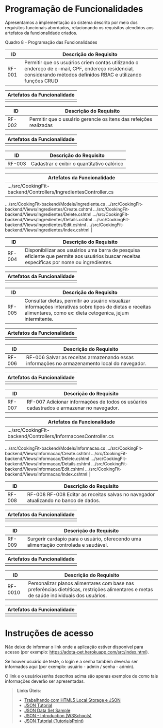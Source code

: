 # Programação de Funcionalidades

Apresentamos a implementação do sistema descrito por meio dos requisitos funcionais abordados, relacionando os requisitos atendidos aos artefatos da funcionalidade criados.

Quadro 8 - Programação das Funcionalidades

|ID     | Descrição do Requisito                                                                                                                                               |  
|-------|----------------------------------------------------------------------------------------------------------------------------------------------------------------------|
|RF-001 | Permitir que os usuários criem contas utilizando o endereço de e-mail, CPF, endereço residencial, considerando métodos definidos RBAC e utilizando funções CRUD      |

| Artefatos da Funcionalidade                                                                                                                                                  |
|------------------------------------------------------------------------------------------------------------------------------------------------------------------------------|
|                                                                                                                                                                              |


|ID     | Descrição do Requisito                                                                                                                                               | 
|-------|----------------------------------------------------------------------------------------------------------------------------------------------------------------------|
|RF-002 | Permitir que o usuário gerencie os itens das refeições realizadas                                                                                                    |

| Artefatos da Funcionalidade                                                                                                                                                  |
|------------------------------------------------------------------------------------------------------------------------------------------------------------------------------|
|                                                                                                                                                                              |


|ID     | Descrição do Requisito                                                                                                                                               |   
|-------|----------------------------------------------------------------------------------------------------------------------------------------------------------------------|
|RF-003 | Cadastrar e exibir o quantitativo calórico                                                                                                                           |

| Artefatos da Funcionalidade                                                                                                                                                  |
|------------------------------------------------------------------------------------------------------------------------------------------------------------------------------|
|.../src/CookingFit-backend/Controllers/IngredientesController.cs           
.../src/CookingFit-backend/Models/Ingrediente.cs 
.../src/CookingFit-backend/Views/Ingredientes/Create.cshtml 
.../src/CookingFit-backend/Views/Ingredientes/Delete.cshtml 
.../src/CookingFit-backend/Views/Ingredientes/Details.cshtml 
.../src/CookingFit-backend/Views/Ingredientes/Edit.cshtml 
.../src/CookingFit-backend/Views/Ingredientes/Index.cshtml                                                                                                                     |


|ID     | Descrição do Requisito                                                                                                                                               | 
|-------|----------------------------------------------------------------------------------------------------------------------------------------------------------------------|
|RF-004| Disponibilizar aos usuários uma barra de pesquisa eficiente que permite aos usuários buscar receitas específicas por nome ou ingredientes.                            |

| Artefatos da Funcionalidade                                                                                                                                                  |
|------------------------------------------------------------------------------------------------------------------------------------------------------------------------------|
|                                                                                                                                                                              |


|ID     | Descrição do Requisito                                                                                                                                               |
|-------|----------------------------------------------------------------------------------------------------------------------------------------------------------------------|
|RF-005| Consultar dietas, permitir ao usuário visualizar informações interativas sobre tipos de dietas e receitas alimentares, como ex: dieta cetogenica, jejum intermitente. |

| Artefatos da Funcionalidade                                                                                                                                                  |
|------------------------------------------------------------------------------------------------------------------------------------------------------------------------------|
|                                                                                                                                                                              |


|ID     | Descrição do Requisito                                                                                                                                               |
|-------|----------------------------------------------------------------------------------------------------------------------------------------------------------------------|
|RF-006| RF-006 Salvar as receitas armazenando essas informações no armazenamento local do navegador.                               |

| Artefatos da Funcionalidade                                                                                                                                                  |
|------------------------------------------------------------------------------------------------------------------------------------------------------------------------------|
|                                                                                                                                                                              |


|ID     | Descrição do Requisito                                                                                                                                               | 
|-------|----------------------------------------------------------------------------------------------------------------------------------------------------------------------|
|RF-007| RF-007 Adicionar informações de todos os usúarios cadastrados e armazenar no navegador.                                                                 |

| Artefatos da Funcionalidade                                                                                                                                                  |
|------------------------------------------------------------------------------------------------------------------------------------------------------------------------------|
|.../src/CookingFit-backend/Controllers/InformacoesController.cs           
.../src/CookingFit-backend/Models/Informacao.cs 
.../src/CookingFit-backend/Views/Informacao/Create.cshtml 
.../src/CookingFit-backend/Views/Informacao/Delete.cshtml 
.../src/CookingFit-backend/Views/Informacao/Details.cshtml 
.../src/CookingFit-backend/Views/Informacao/Edit.cshtml 
.../src/CookingFit-backend/Views/Informacao/Index.cshtml                                                                                                                                                                              |


|ID     | Descrição do Requisito                                                                                                                                               |
|-------|----------------------------------------------------------------------------------------------------------------------------------------------------------------------|
|RF-008| RF-008 RF-008 Editar as receitas salvas no navegador atualizando no banco de dados.                                                                                                                            |

| Artefatos da Funcionalidade                                                                                                                                                  |
|------------------------------------------------------------------------------------------------------------------------------------------------------------------------------|
|                                                                                                                                                                              |


|ID     | Descrição do Requisito                                                                                                                                               |
|-------|----------------------------------------------------------------------------------------------------------------------------------------------------------------------|
|RF-009| Surgerir cardapio para o usuário, oferecendo uma alimentação controlada e saudável.                                                                                   |

| Artefatos da Funcionalidade                                                                                                                                                  |
|------------------------------------------------------------------------------------------------------------------------------------------------------------------------------|
|                                                                                                                                                                              |


|ID     | Descrição do Requisito                                                                                                                                               |
|-------|----------------------------------------------------------------------------------------------------------------------------------------------------------------------|
|RF-0010| Personalizar planos alimentares com base nas preferências dietéticas, restrições alimentares e metas de saúde individuais dos usuários.                              |

| Artefatos da Funcionalidade                                                                                                                                                  |
|------------------------------------------------------------------------------------------------------------------------------------------------------------------------------|
|                                                                                                                                                                              |
  

# Instruções de acesso

Não deixe de informar o link onde a aplicação estiver disponível para acesso (por exemplo: https://adota-pet.herokuapp.com/src/index.html).

Se houver usuário de teste, o login e a senha também deverão ser informados aqui (por exemplo: usuário - admin / senha - admin).

O link e o usuário/senha descritos acima são apenas exemplos de como tais informações deverão ser apresentadas.

> **Links Úteis**:
>
> - [Trabalhando com HTML5 Local Storage e JSON](https://www.devmedia.com.br/trabalhando-com-html5-local-storage-e-json/29045)
> - [JSON Tutorial](https://www.w3resource.com/JSON)
> - [JSON Data Set Sample](https://opensource.adobe.com/Spry/samples/data_region/JSONDataSetSample.html)
> - [JSON - Introduction (W3Schools)](https://www.w3schools.com/js/js_json_intro.asp)
> - [JSON Tutorial (TutorialsPoint)](https://www.tutorialspoint.com/json/index.htm)
